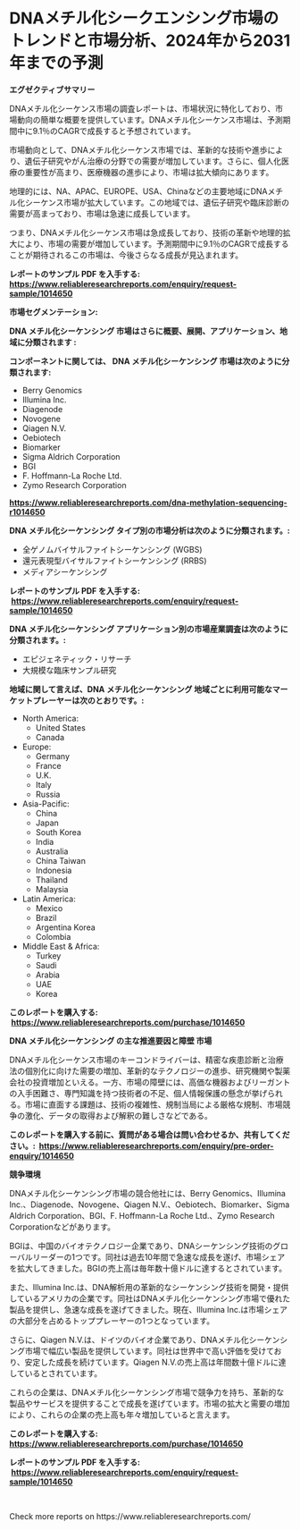<p><h1>DNAメチル化シークエンシング市場のトレンドと市場分析、2024年から2031年までの予測</h1></p><p><strong>エグゼクティブサマリー</strong></p>
<p><p>DNAメチル化シーケンス市場の調査レポートは、市場状況に特化しており、市場動向の簡単な概要を提供しています。DNAメチル化シーケンス市場は、予測期間中に9.1％のCAGRで成長すると予想されています。</p><p>市場動向として、DNAメチル化シーケンス市場では、革新的な技術や進歩により、遺伝子研究やがん治療の分野での需要が増加しています。さらに、個人化医療の重要性が高まり、医療機器の進歩により、市場は拡大傾向にあります。</p><p>地理的には、NA、APAC、EUROPE、USA、Chinaなどの主要地域にDNAメチル化シーケンス市場が拡大しています。この地域では、遺伝子研究や臨床診断の需要が高まっており、市場は急速に成長しています。</p><p>つまり、DNAメチル化シーケンス市場は急成長しており、技術の革新や地理的拡大により、市場の需要が増加しています。予測期間中に9.1％のCAGRで成長することが期待されるこの市場は、今後さらなる成長が見込まれます。</p></p>
<p><strong>レポートのサンプル PDF を入手する: <a href="https://www.reliableresearchreports.com/enquiry/request-sample/1014650">https://www.reliableresearchreports.com/enquiry/request-sample/1014650</a></strong></p>
<p><strong>市場セグメンテーション:</strong></p>
<p><strong> DNA メチル化シーケンシング 市場はさらに概要、展開、アプリケーション、地域に分類されます :</strong></p>
<p><strong>コンポーネントに関しては、 DNA メチル化シーケンシング 市場は次のように分類されます: &nbsp;</strong></p>
<p><ul><li>Berry Genomics</li><li>Illumina Inc.</li><li>Diagenode</li><li>Novogene</li><li>Qiagen N.V.</li><li>Oebiotech</li><li>Biomarker</li><li>Sigma Aldrich Corporation</li><li>BGI</li><li>F. Hoffmann-La Roche Ltd.</li><li>Zymo Research Corporation</li></ul></p>
<p><strong><a href="https://www.reliableresearchreports.com/dna-methylation-sequencing-r1014650">https://www.reliableresearchreports.com/dna-methylation-sequencing-r1014650</a></strong></p>
<p><strong> DNA メチル化シーケンシング タイプ別の市場分析は次のように分類されます。:</strong></p>
<p><ul><li>全ゲノムバイサルファイトシーケンシング (WGBS)</li><li>還元表現型バイサルファイトシーケンシング (RRBS)</li><li>メディアシーケンシング</li></ul></p>
<p><strong>レポートのサンプル PDF を入手する: &nbsp;<a href="https://www.reliableresearchreports.com/enquiry/request-sample/1014650">https://www.reliableresearchreports.com/enquiry/request-sample/1014650</a></strong></p>
<p><strong> DNA メチル化シーケンシング アプリケーション別の市場産業調査は次のように分類されます。:</strong></p>
<p><ul><li>エピジェネティック・リサーチ</li><li>大規模な臨床サンプル研究</li></ul></p>
<p><strong>地域に関して言えば、DNA メチル化シーケンシング 地域ごとに利用可能なマーケットプレーヤーは次のとおりです。:</strong></p>
<p><ul>
    <li>
        North America:
        <ul>
            <li>United States</li>
            <li>Canada</li>
        </ul>
    </li>
    <li>
        Europe:
        <ul>
            <li>Germany</li>
            <li>France</li>
            <li>U.K.</li>
            <li>Italy</li>
            <li>Russia</li>
        </ul>
    </li>
    <li>
        Asia-Pacific:
        <ul>
            <li>China</li>
            <li>Japan</li>
            <li>South Korea</li>
            <li>India</li>
            <li>Australia</li>
            <li>China Taiwan</li>
            <li>Indonesia</li>
            <li>Thailand</li>
            <li>Malaysia</li>
        </ul>
    </li>
    <li>
        Latin America:
        <ul>
            <li>Mexico</li>
            <li>Brazil</li>
            <li>Argentina Korea</li>
            <li>Colombia</li>
        </ul>
    </li>
    <li>
        Middle East & Africa:
        <ul>
            <li>Turkey</li>
            <li>Saudi</li>
            <li>Arabia</li>
            <li>UAE</li>
            <li>Korea</li>
        </ul>
    </li>
    </ul></p>
<p><strong>このレポートを購入する: &nbsp;<a href="https://www.reliableresearchreports.com/purchase/1014650">https://www.reliableresearchreports.com/purchase/1014650</a></strong></p>
<p><strong>DNA メチル化シーケンシング の主な推進要因と障壁 市場</strong></p>
<p><p>DNAメチル化シーケンス市場のキーコンドライバーは、精密な疾患診断と治療法の個別化に向けた需要の増加、革新的なテクノロジーの進歩、研究機関や製薬会社の投資増加といえる。一方、市場の障壁には、高価な機器およびリーガントの入手困難さ、専門知識を持つ技術者の不足、個人情報保護の懸念が挙げられる。市場に直面する課題は、技術の複雑性、規制当局による厳格な規制、市場競争の激化、データの取得および解釈の難しさなどである。</p></p>
<p><strong>このレポートを購入する前に、質問がある場合は問い合わせるか、共有してください。:&nbsp; <a href="https://www.reliableresearchreports.com/enquiry/pre-order-enquiry/1014650">https://www.reliableresearchreports.com/enquiry/pre-order-enquiry/1014650</a></strong></p>
<p><strong>競争環境</strong></p>
<p><p>DNAメチル化シーケンシング市場の競合他社には、Berry Genomics、Illumina Inc.、Diagenode、Novogene、Qiagen N.V.、Oebiotech、Biomarker、Sigma Aldrich Corporation、BGI、F. Hoffmann-La Roche Ltd.、Zymo Research Corporationなどがあります。</p><p>BGIは、中国のバイオテクノロジー企業であり、DNAシーケンシング技術のグローバルリーダーの1つです。同社は過去10年間で急速な成長を遂げ、市場シェアを拡大してきました。BGIの売上高は毎年数十億ドルに達するとされています。</p><p>また、Illumina Inc.は、DNA解析用の革新的なシーケンシング技術を開発・提供しているアメリカの企業です。同社はDNAメチル化シーケンシング市場で優れた製品を提供し、急速な成長を遂げてきました。現在、Illumina Inc.は市場シェアの大部分を占めるトッププレーヤーの1つとなっています。</p><p>さらに、Qiagen N.V.は、ドイツのバイオ企業であり、DNAメチル化シーケンシング市場で幅広い製品を提供しています。同社は世界中で高い評価を受けており、安定した成長を続けています。Qiagen N.V.の売上高は年間数十億ドルに達しているとされています。</p><p>これらの企業は、DNAメチル化シーケンシング市場で競争力を持ち、革新的な製品やサービスを提供することで成長を遂げています。市場の拡大と需要の増加により、これらの企業の売上高も年々増加していると言えます。</p></p>
<p><strong>このレポートを購入する: &nbsp; <a href="https://www.reliableresearchreports.com/purchase/1014650">https://www.reliableresearchreports.com/purchase/1014650</a></strong></p>
<p><strong>レポートのサンプル PDF を入手する: &nbsp;<a href="https://www.reliableresearchreports.com/enquiry/request-sample/1014650">https://www.reliableresearchreports.com/enquiry/request-sample/1014650</a></strong><strong></strong></p>
<p>&nbsp;</p>
<p>Check more reports on https://www.reliableresearchreports.com/</p>